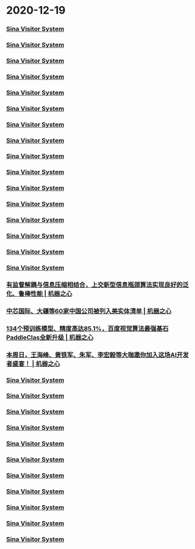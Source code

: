 
# 2020-12-19

### [Sina Visitor System](https://weibo.com/1402400261/Jz7NqtRRB)

### [Sina Visitor System](https://weibo.com/1402400261/Jz7Mqbi6F)

### [Sina Visitor System](https://weibo.com/1402400261/Jz8nJhWIv)

### [Sina Visitor System](https://weibo.com/1402400261/Jz8j0E10W)

### [Sina Visitor System](https://weibo.com/1402400261/Jz8aXCbQx)

### [Sina Visitor System](https://weibo.com/1402400261/Jz86FEuO7)

### [Sina Visitor System](https://weibo.com/1402400261/Jz7XbDQUx)

### [Sina Visitor System](https://weibo.com/1402400261/Jz7RI8RKh)

### [Sina Visitor System](https://weibo.com/1402400261/Jz8BZmrxw)

### [Sina Visitor System](https://weibo.com/1402400261/Jz8vstCHC)

### [Sina Visitor System](https://weibo.com/1402400261/Jz8sDDcjM)

### [Sina Visitor System](https://weibo.com/1402400261/Jz8qlugfy)

### [Sina Visitor System](https://weibo.com/1402400261/Jz95JdDa3)

### [Sina Visitor System](https://weibo.com/1402400261/Jz8W1kKAe)

### [Sina Visitor System](https://weibo.com/1402400261/Jz8Xz31pI)

### [Sina Visitor System](https://weibo.com/1402400261/Jzasg4vpT)

### [有监督解耦与信息压缩相结合，上交新型信息瓶颈算法实现良好的泛化、鲁棒性能 | 机器之心](https://www.jiqizhixin.com/articles/2020-12-19-3)

### [中芯国际、大疆等60家中国公司被列入美实体清单 | 机器之心](https://www.jiqizhixin.com/articles/2020-12-19-2)

### [134个预训练模型、精度高达85.1%，百度视觉算法最强基石PaddleClas全新升级 | 机器之心](https://www.jiqizhixin.com/articles/2020-12-19)

### [本周日，王海峰、黄铁军、朱军、李宏毅等大咖邀你加入这场AI开发者盛宴！ | 机器之心](https://www.jiqizhixin.com/articles/2020-12-19-4)

### [Sina Visitor System](https://weibo.com/1402400261/JzbxSwZjn)

### [Sina Visitor System](https://weibo.com/1402400261/JzbtBpevi)

### [Sina Visitor System](https://weibo.com/1402400261/JzbFBcK78)

### [Sina Visitor System](https://weibo.com/1402400261/JzbBDEqwX)

### [Sina Visitor System](https://weibo.com/1402400261/JzcfXgRc1)

### [Sina Visitor System](https://weibo.com/1402400261/Jzce77Pfr)

### [Sina Visitor System](https://weibo.com/1402400261/Jzc3RdQ3z)

### [Sina Visitor System](https://weibo.com/1402400261/Jzc2A6Lkp)

### [Sina Visitor System](https://weibo.com/1402400261/Jzcxy8LrO)

### [Sina Visitor System](https://weibo.com/1402400261/JzcsVfzoW)

### [Sina Visitor System](https://weibo.com/1402400261/Jzcp7sqJq)